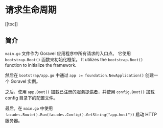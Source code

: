 # 请求生命周期

[[toc]]

## 简介

`main.go` 文件作为 Goravel 应用程序中所有请求的入口点。 它使用 `bootstrap.Boot()` 函数来初始化框架。 It utilizes the `bootstrap.Boot()` function to initialize the framework.

然后在 `bootstrap/app.go` 中通过 `app := foundation.NewApplication()` 创建一个 Goravel 实例。

之后，使用 `app.Boot()` 加载已注册的[服务提供者](providers)，并使用 `config.Boot()` 加载 config 目录下的配置文件。

最后，在 `main.go` 中使用 `facades.Route().Run(facades.Config().GetString("app.host"))` 启动 HTTP 服务器。
